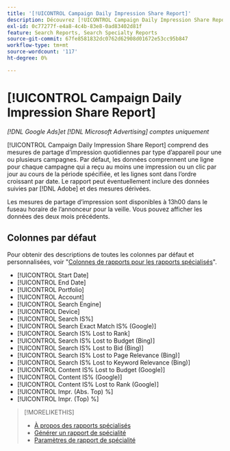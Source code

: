 ```yaml
---
title: '[!UICONTROL Campaign Daily Impression Share Report]'
description: Découvrez [!UICONTROL Campaign Daily Impression Share Report].
exl-id: 0c77277f-e4a8-4c4b-83e8-0ad83402d81f
feature: Search Reports, Search Specialty Reports
source-git-commit: 67fe8581832dc0762d62908d01672e53cc95b847
workflow-type: tm+mt
source-wordcount: '117'
ht-degree: 0%

---
```


# [!UICONTROL Campaign Daily Impression Share Report]

*[!DNL Google Ads]et [!DNL Microsoft Advertising] comptes uniquement*

[!UICONTROL Campaign Daily Impression Share Report] comprend des mesures de partage d’impression quotidiennes par type d’appareil pour une ou plusieurs campagnes. Par défaut, les données comprennent une ligne pour chaque campagne qui a reçu au moins une impression ou un clic par jour au cours de la période spécifiée, et les lignes sont dans l’ordre croissant par date. Le rapport peut éventuellement inclure des données suivies par [!DNL Adobe] et des mesures dérivées.

Les mesures de partage d’impression sont disponibles à 13h00 dans le fuseau horaire de l’annonceur pour la veille. Vous pouvez afficher les données des deux mois précédents.

## Colonnes par défaut

Pour obtenir des descriptions de toutes les colonnes par défaut et personnalisées, voir &quot;[Colonnes de rapports pour les rapports spécialisés](specialty-report-columns.md)&quot;.

* [!UICONTROL Start Date]
* [!UICONTROL End Date]
* [!UICONTROL Portfolio]
* [!UICONTROL Account]
* [!UICONTROL Search Engine]
* [!UICONTROL Device]
* [!UICONTROL Search IS%]
* [!UICONTROL Search Exact Match IS% (Google)]
* [!UICONTROL Search IS% Lost to Rank]
* [!UICONTROL Search IS% Lost to Budget (Bing)]
* [!UICONTROL Search IS% Lost to Bid (Bing)]
* [!UICONTROL Search IS% Lost to Page Relevance (Bing)]
* [!UICONTROL Search IS% Lost to Keyword Relevance (Bing)]
* [!UICONTROL Content IS% Lost to Budget (Google)]
* [!UICONTROL Content IS% (Google)]
* [!UICONTROL Content IS% Lost to Rank (Google)]
* [!UICONTROL Impr. (Abs. Top) %]
* [!UICONTROL Impr. (Top) %]

>[!MORELIKETHIS]
>
>* [À propos des rapports spécialisés](specialty-report-about.md)
>* [Générer un rapport de spécialité](specialty-report-generate.md)
>* [Paramètres de rapport de spécialité](specialty-report-settings.md)
